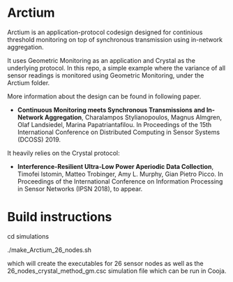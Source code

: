 # Arctium

Arctium is an application-protocol codesign designed for continious threshold monitoring on top of synchronous transmission using in-network aggregation. 

It uses Geometric Monitoring as an application and Crystal as the underlying protocol.
In this repo, a simple example where the variance of all sensor readings is monitored using Geometric Monitoring, under the Arctium folder.

More information about the design can be found in  following paper.
 * **Continuous Monitoring meets Synchronous Transmissions and In-Network Aggregation**, Charalampos Stylianopoulos, Magnus Almgren, Olaf Landsiedel, Marina Papatriantafilou. In Proceedings of the 15th International Conference on Distributed Computing in Sensor Systems (DCOSS) 2019.

It heavily relies on the Crystal protocol:

 * **Interference-Resilient Ultra-Low Power Aperiodic Data Collection**, Timofei Istomin, Matteo Trobinger, Amy L. Murphy, Gian Pietro Picco.  In Proceedings of the International Conference on Information Processing in Sensor Networks (IPSN 2018), to appear.


# Build instructions

cd simulations

./make_Arctium_26_nodes.sh

which will create the executables for 26 sensor nodes as well as the 26_nodes_crystal_method_gm.csc simulation file which can be run in Cooja.


